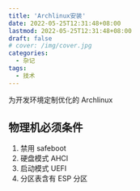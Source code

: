 ```yaml
---
title: 'Archlinux安装'
date: 2022-05-25T12:31:48+08:00
lastmod: 2022-05-25T12:31:48+08:00
draft: false
# cover: /img/cover.jpg
categories:
  - 杂记
tags:
  - 技术
---
```


为开发环境定制优化的 Archlinux

<!--more-->

## 物理机必须条件

1. 禁用 safeboot
2. 硬盘模式 AHCI
3. 启动模式 UEFI
4. 分区表含有 ESP 分区
